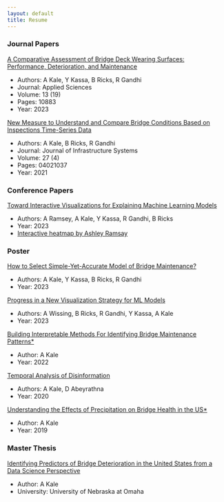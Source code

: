 ```yaml
---
layout: default
title: Resume
---
```


### Journal Papers
[A Comparative Assessment of Bridge Deck Wearing Surfaces: Performance, Deterioration, and Maintenance](https://www.mdpi.com/2076-3417/13/19/10883)
   - Authors: A Kale, Y Kassa, B Ricks, R Gandhi
   - Journal: Applied Sciences
   - Volume: 13 (19)
   - Pages: 10883
   - Year: 2023

[New Measure to Understand and Compare Bridge Conditions Based on Inspections Time-Series Data](https://ascelibrary.org/doi/full/10.1061/%28ASCE%29IS.1943-555X.0000633)
   - Authors: A Kale, B Ricks, R Gandhi
   - Journal: Journal of Infrastructure Systems
   - Volume: 27 (4)
   - Pages: 04021037
   - Year: 2021

### Conference Papers
[Toward Interactive Visualizations for Explaining Machine Learning Models](http://idl.iscram.org/files/ramsey/2023/2570_Ramsey_etal2023.pdf)
   - Authors: A Ramsey, A Kale, Y Kassa, R Gandhi, B Ricks
   - Year: 2023
   - [Interactive heatmap by Ashley Ramsay](https://repairs.ricks.io/tree.html?state=IL&features=designatedInspectionFrequency&repair=substructure&eg=Entropy
)

### Poster
[How to Select Simple-Yet-Accurate Model of Bridge Maintenance?](https://digitalcommons.unomaha.edu/cgi/viewcontent.cgi?article=1067&context=isqafacproc)
   - Authors: A Kale, Y Kassa, B Ricks, R Gandhi
   - Year: 2023

[Progress in a New Visualization Strategy for ML Models](https://digitalcommons.unomaha.edu/cgi/viewcontent.cgi?article=1066&context=isqafacproc)
   - Authors: A Wissing, B Ricks, R Gandhi, Y Kassa, A Kale
   - Year: 2023

[Building Interpretable Methods For Identifying Bridge Maintenance Patterns*](https://digitalcommons.unomaha.edu/srcaf/2022/schedule/116/)
   - Author: A Kale
   - Year: 2022

[Temporal Analysis of Disinformation](https://digitalcommons.unomaha.edu/srcaf/2020/schedule/103/)
   - Authors: A Kale, D Abeyrathna
   - Year: 2020

[Understanding the Effects of Precipitation on Bridge Health in the US*](https://digitalcommons.unomaha.edu/srcaf/2019/Schedule/139/)
   - Author: A Kale
   - Year: 2019

### Master Thesis
[Identifying Predictors of Bridge Deterioration in the United States from a Data Science Perspective](https://www.proquest.com/docview/2218468585?pq-origsite=gscholar&fromopenview=true)
   - Author: A Kale
   - University: University of Nebraska at Omaha

